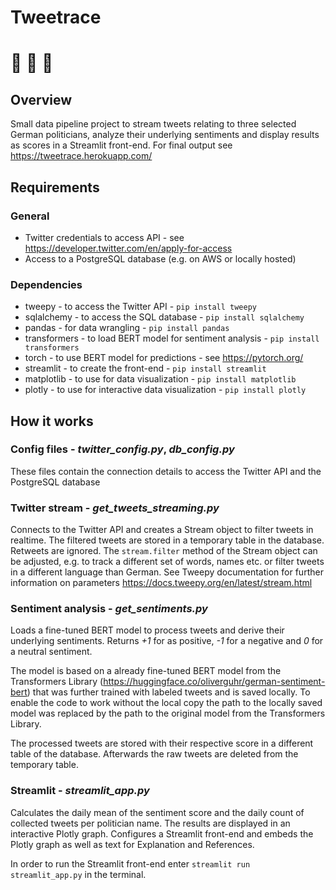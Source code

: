 # Tweetrace
# 🏁 🏁 🏁
## Overview
Small data pipeline project to stream tweets relating to three selected German politicians, analyze their underlying sentiments and display results as scores in a Streamlit front-end. For final output see https://tweetrace.herokuapp.com/

## Requirements
### General
- Twitter credentials to access API - see https://developer.twitter.com/en/apply-for-access
- Access to a PostgreSQL database (e.g. on AWS or locally hosted)
### Dependencies
- tweepy - to access the Twitter API - `pip install tweepy`
- sqlalchemy - to access the SQL database - `pip install sqlalchemy`
- pandas - for data wrangling - `pip install pandas`
- transformers - to load BERT model for sentiment analysis - `pip install transformers`
- torch - to use BERT model for predictions - see https://pytorch.org/ 
- streamlit - to create the front-end - `pip install streamlit`
- matplotlib - to use for data visualization - `pip install matplotlib`
- plotly - to use for interactive data visualization - `pip install plotly`

## How it works

### Config files - *twitter_config.py*, *db_config.py*
These files contain the connection details to access the Twitter API and the PostgreSQL database

### Twitter stream - *get_tweets_streaming.py*
Connects to the Twitter API and creates a Stream object to filter tweets in realtime. The filtered tweets are stored in a temporary table in the database. Retweets are ignored.
The `stream.filter` method of the Stream object can be adjusted, e.g. to track a different set of words, names etc. or filter tweets in a different language than German. 
See Tweepy documentation for further information on parameters https://docs.tweepy.org/en/latest/stream.html

### Sentiment analysis - *get_sentiments.py*
Loads a fine-tuned BERT model to process tweets and derive their underlying sentiments. Returns *+1* for as positive, *-1* for a negative and *0* for a neutral sentiment.

The model is based on a already fine-tuned BERT model from the Transformers Library (https://huggingface.co/oliverguhr/german-sentiment-bert) that was further trained with labeled tweets and is saved locally. To enable the code to work without the local copy the path to the locally saved model was replaced by the path to the original model from the Transformers Library.

The processed tweets are stored with their respective score in a different table of the database. Afterwards the raw tweets are deleted from the temporary table.

### Streamlit - *streamlit_app.py*
Calculates the daily mean of the sentiment score and the daily count of collected tweets per politician name. The results are displayed in an interactive Plotly graph.
Configures a Streamlit front-end and embeds the Plotly graph as well as text for Explanation and References.

In order to run the Streamlit front-end enter `streamlit run streamlit_app.py` in the terminal.

